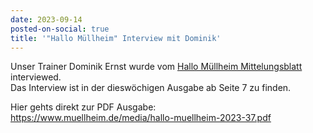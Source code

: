 ```yaml
---
date: 2023-09-14
posted-on-social: true
title: '"Hallo Müllheim" Interview mit Dominik'
---
```


Unser Trainer Dominik Ernst wurde vom [Hallo Müllheim Mittelungsblatt](https://www.muellheim.de/buerger/mitteilungsblatt/) interviewed.  
Das Interview ist in der dieswöchigen Ausgabe ab Seite 7 zu finden.

Hier gehts direkt zur PDF Ausgabe:  
<https://www.muellheim.de/media/hallo-muellheim-2023-37.pdf>

